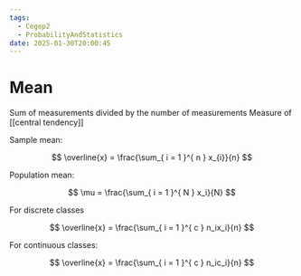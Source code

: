 ```yaml
---
tags:
  - Cegep2
  - ProbabilityAndStatistics
date: 2025-01-30T20:00:45
---
```


# Mean

Sum of measurements divided by the number of measurements
Measure of [[central tendency]]

Sample mean:

$$
\overline{x} = \frac{\sum_{ i = 1 }^{ n } x_{i}}{n}
$$

Population mean:

$$
\mu = \frac{\sum_{ i = 1 }^{ N } x_i}{N}
$$

For discrete classes

$$
\overline{x} = \frac{\sum_{ i = 1 }^{ c } n_ix_i}{n}
$$

For continuous classes:

$$
\overline{x} = \frac{\sum_{ i = 1 }^{ c } n_ic_i}{n}
$$